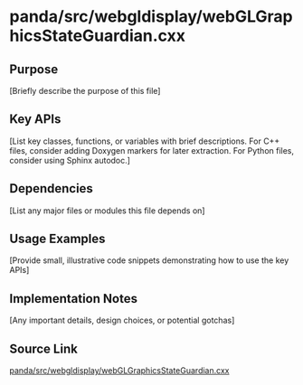 # panda/src/webgldisplay/webGLGraphicsStateGuardian.cxx

## Purpose
[Briefly describe the purpose of this file]

## Key APIs
[List key classes, functions, or variables with brief descriptions.
For C++ files, consider adding Doxygen markers for later extraction.
For Python files, consider using Sphinx autodoc.]

## Dependencies
[List any major files or modules this file depends on]

## Usage Examples
[Provide small, illustrative code snippets demonstrating how to use the key APIs]

## Implementation Notes
[Any important details, design choices, or potential gotchas]

## Source Link
[panda/src/webgldisplay/webGLGraphicsStateGuardian.cxx](link_to_source_repository/panda/src/webgldisplay/webGLGraphicsStateGuardian.cxx)
